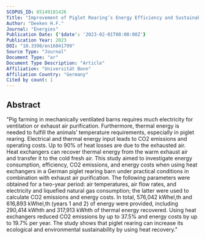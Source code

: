 ```yaml
---
SCOPUS_ID: 85149181426
Title: "Improvement of Piglet Rearing’s Energy Efficiency and Sustainability Using Air-to-Air Heat Exchangers—A Two-Year Case Study"
Author: "Deeken H.F."
Journal: "Energies"
Publication Date: {'$date': '2023-02-01T00:00:00Z'}
Publication Year: 2023
DOI: "10.3390/en16041799"
Source Type: "Journal"
Document Type: "ar"
Document Type Description: "Article"
Affiliation: "Universität Bonn"
Affiliation Country: "Germany"
Cited by count: 1
---
```


## Abstract
"Pig farming in mechanically ventilated barns requires much electricity for ventilation or exhaust air purification. Furthermore, thermal energy is needed to fulfill the animals’ temperature requirements, especially in piglet rearing. Electrical and thermal energy input leads to CO2 emissions and operating costs. Up to 90% of heat losses are due to the exhausted air. Heat exchangers can recover thermal energy from the warm exhaust air and transfer it to the cold fresh air. This study aimed to investigate energy consumption, efficiency, CO2 emissions, and energy costs when using heat exchangers in a German piglet rearing barn under practical conditions in combination with exhaust air purification. The following parameters were obtained for a two-year period: air temperatures, air flow rates, and electricity and liquefied natural gas consumption; the latter were used to calculate CO2 emissions and energy costs. In total, 576,042 kWhel,th and 616,893 kWhel,th (years 1 and 2) of energy were provided, including 290,414 kWhth and 317,913 kWhth of thermal energy recovered. Using heat exchangers reduced CO2 emissions by up to 37.5% and energy costs by up to 19.7% per year. The study shows that piglet rearing can increase its ecological and environmental sustainability by using heat recovery."
